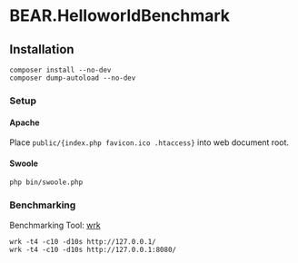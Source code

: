 # BEAR.HelloworldBenchmark

## Installation

    composer install --no-dev
    composer dump-autoload --no-dev

### Setup

#### Apache

Place `public/{index.php favicon.ico .htaccess}` into web document root. 

#### Swoole

    php bin/swoole.php

### Benchmarking

Benchmarking Tool: [wrk](https://github.com/wg/wrk)

    wrk -t4 -c10 -d10s http://127.0.0.1/
    wrk -t4 -c10 -d10s http://127.0.0.1:8080/
